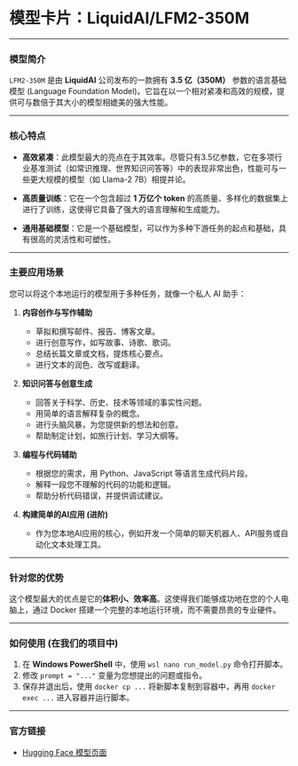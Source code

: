 # 模型卡片：LiquidAI/LFM2-350M

---

### **模型简介**

`LFM2-350M` 是由 **LiquidAI** 公司发布的一款拥有 **3.5 亿（350M）** 参数的语言基础模型 (Language Foundation Model)。它旨在以一个相对紧凑和高效的规模，提供可与数倍于其大小的模型相媲美的强大性能。

---

### **核心特点**

* **高效紧凑**：此模型最大的亮点在于其效率。尽管只有3.5亿参数，它在多项行业基准测试（如常识推理、世界知识问答等）中的表现非常出色，性能可与一些更大规模的模型（如 Llama-2 7B）相提并论。

* **高质量训练**：它在一个包含超过 **1 万亿个 token** 的高质量、多样化的数据集上进行了训练，这使得它具备了强大的语言理解和生成能力。

* **通用基础模型**：它是一个基础模型，可以作为多种下游任务的起点和基础，具有很高的灵活性和可塑性。

---

### **主要应用场景**

您可以将这个本地运行的模型用于多种任务，就像一个私人 AI 助手：

1.  **内容创作与写作辅助**
    * 草拟和撰写邮件、报告、博客文章。
    * 进行创意写作，如写故事、诗歌、歌词。
    * 总结长篇文章或文档，提炼核心要点。
    * 进行文本的润色、改写或翻译。

2.  **知识问答与创意生成**
    * 回答关于科学、历史、技术等领域的事实性问题。
    * 用简单的语言解释复杂的概念。
    * 进行头脑风暴，为您提供新的想法和创意。
    * 帮助制定计划，如旅行计划、学习大纲等。

3.  **编程与代码辅助**
    * 根据您的需求，用 Python、JavaScript 等语言生成代码片段。
    * 解释一段您不理解的代码的功能和逻辑。
    * 帮助分析代码错误，并提供调试建议。

4.  **构建简单的AI应用 (进阶)**
    * 作为您本地AI应用的核心，例如开发一个简单的聊天机器人、API服务或自动化文本处理工具。

---

### **针对您的优势**

这个模型最大的优点是它的**体积小、效率高**。这使得我们能够成功地在您的个人电脑上，通过 Docker 搭建一个完整的本地运行环境，而不需要昂贵的专业硬件。

---

### **如何使用 (在我们的项目中)**

1.  在 **Windows PowerShell** 中，使用 `wsl nano run_model.py` 命令打开脚本。
2.  修改 `prompt = "..."` 变量为您想提出的问题或指令。
3.  保存并退出后，使用 `docker cp ...` 将新脚本复制到容器中，再用 `docker exec ...` 进入容器并运行脚本。

---
### **官方链接**

* [Hugging Face 模型页面](https://huggingface.co/LiquidAI/LFM2-350M)